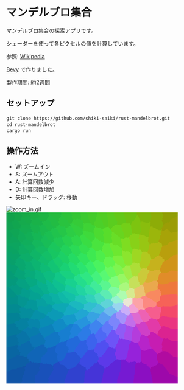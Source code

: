 # マンデルブロ集合

マンデルブロ集合の探索アプリです。

シェーダーを使って各ピクセルの値を計算しています。

参照: [Wikipedia](https://ja.wikipedia.org/wiki/%E3%83%9E%E3%83%B3%E3%83%87%E3%83%AB%E3%83%96%E3%83%AD%E9%9B%86%E5%90%88)

[Bevy](https://bevyengine.org/) で作りました。

製作期間: 約2週間

## セットアップ

```
git clone https://github.com/shiki-saiki/rust-mandelbrot.git
cd rust-mandelbrot
cargo run
```

## 操作方法

- W: ズームイン
- S: ズームアウト
- A: 計算回数減少
- D: 計算回数増加
- 矢印キー、ドラッグ: 移動

![zoom_in.gif](/zoom_in.gif)
![iteration.gif](/iteration.gif)
